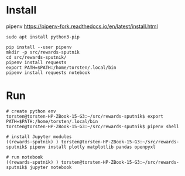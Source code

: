 
# Install

pipenv https://pipenv-fork.readthedocs.io/en/latest/install.html

	sudo apt install python3-pip

	pip install --user pipenv
	mkdir -p src/rewards-sputnik
	cd src/rewards-sputnik/
	pipenv install requests
	export PATH=$PATH:/home/torsten/.local/bin
	pipenv install requests notebook

# Run

	# create python env
	torsten@torsten-HP-ZBook-15-G3:~/src/rewards-sputnik$ export PATH=$PATH:/home/torsten/.local/bin
	torsten@torsten-HP-ZBook-15-G3:~/src/rewards-sputnik$ pipenv shell

	# install Jupyter modules
	((rewards-sputnik) ) torsten@torsten-HP-ZBook-15-G3:~/src/rewards-sputnik$ pipenv install plotly matplotlib pandas openpyxl

	# run notebook
	((rewards-sputnik) ) torsten@torsten-HP-ZBook-15-G3:~/src/rewards-sputnik$ jupyter notebook
